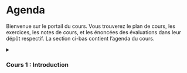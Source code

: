 # Agenda

Bienvenue sur le portail du cours. Vous trouverez le plan de cours, les exercices, les notes de cours, et les énoncées des évaluations dans leur dépôt respectif. La section ci-bas contient l’agenda du cours.

<details>
<summary>

### Cours 1 : Introduction

</summary>

Pour le prochain cours :

- Terminer l’exercice Cahier des charges
		
</details>
